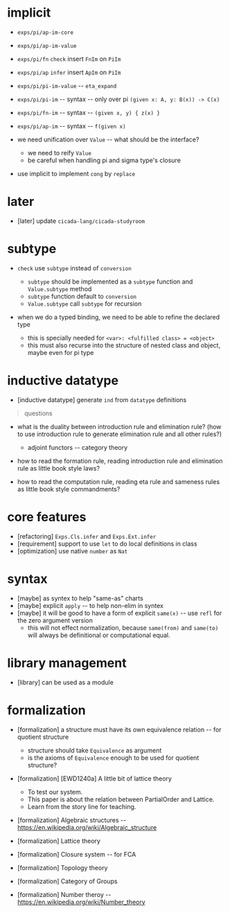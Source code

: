 # implicit

- `exps/pi/ap-im-core`
- `exps/pi/ap-im-value`

- `exps/pi/fn` `check` insert `FnIm` on `PiIm`
- `exps/pi/ap` `infer` insert `ApIm` on `PiIm`

- `exps/pi/pi-im-value` -- `eta_expand`

- `exps/pi/pi-im` -- syntax -- only over pi `(given x: A, y: B(x)) -> C(x)`
- `exps/pi/fn-im` -- syntax  -- `(given x, y) { z(x) }`
- `exps/pi/ap-im` -- syntax  -- `f(given x)`

- we need unification over `Value` -- what should be the interface?
  - we need to reify `Value`
  - be careful when handling pi and sigma type's closure

- use implicit to implement `cong` by `replace`

# later

- [later] update `cicada-lang/cicada-studyroom`

# subtype

- `check` use `subtype` instead of `conversion`
  - `subtype` should be implemented as a `subtype` function and `Value.subtype` method
  - `subtype` function default to `conversion`
  - `Value.subtype` call `subtype` for recursion

- when we do a typed binding, we need to be able to refine the declared type
  - this is specially needed for `<var>: <fulfilled class> = <object>`
  - this must also recurse into the structure of nested class and object, maybe even for pi type

# inductive datatype

- [inductive datatype] generate `ind` from `datatype` definitions

> questions

- what is the duality between introduction rule and elimination rule?
  (how to use introduction rule to generate elimination rule and all other rules?)
  - adjoint functors -- category theory

- how to read the formation rule, reading introduction rule and elimination rule as little book style laws?
- how to read the computation rule, reading eta rule and sameness rules as little book style commandments?

# core features

- [refactoring] `Exps.Cls.infer` and `Exps.Ext.infer`
- [requirement] support to use `let` to do local definitions in class
- [optimization] use native `number` as `Nat`

# syntax

- [maybe] as syntex to help "same-as" charts
- [maybe] explicit `apply` -- to help non-elim in syntex
- [maybe] it will be good to have a form of explicit `same(x)` -- use `refl` for the zero argument version
  - this will not effect normalization, because `same(from)` and `same(to)` will always be definitional or computational equal.

# library management

- [library] can be used as a module

# formalization

- [formalization] a structure must have its own equivalence relation -- for quotient structure
  - structure should take `Equivalence` as argument
  - is the axioms of `Equivalence` enough to be used for quotient structure?

- [formalization] [EWD1240a] A little bit of lattice theory
  - To test our system.
  - This paper is about the relation between PartialOrder and Lattice.
  - Learn from the story line for teaching.
- [formalization] Algebraic structures -- https://en.wikipedia.org/wiki/Algebraic_structure
- [formalization] Lattice theory
- [formalization] Closure system -- for FCA
- [formalization] Topology theory
- [formalization] Category of Groups
- [formalization] Number theroy -- https://en.wikipedia.org/wiki/Number_theory
